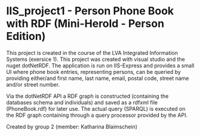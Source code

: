 # IIS_project1 - Person Phone Book with RDF (Mini-Herold - Person Edition)
This project is created in the course of the LVA Integrated Information Systems (exersice 1).
This project was created with visual studio and the nuget dotNetRDF. The application is run on IIS-Express and provides a small UI where phone book entries, representing persons, can be queried by providing either/and first name, last name, email, postal code, street name and/or street number. 

Via the dotNetRDF API a RDF graph is constructed (containing the databases schema and individuals) and saved as a rdfxml file (PhoneBook.rdf) for later use.
The actual query (SPARQL) is executed on the RDF graph containing through a query processor provided by the API.

Created by group 2 (member: Katharina Blaimschein)
